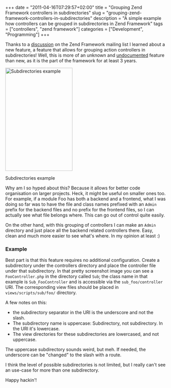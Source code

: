 +++
date = "2011-04-16T07:29:57+02:00"
title = "Grouping Zend Framework controllers in subdirectories"
slug = "grouping-zend-framework-controllers-in-subdirectories"
description = "A simple example how controllers can be grouped in subdirectories in Zend Framework"
tags = ["controllers", "zend framework"]
categories = ["Development", "Programming"]
+++
<p>Thanks to a <a href="http://zend-framework-community.634137.n4.nabble.com/subcontroller-path-separator-td3446708.html">discussion</a> on the Zend Framework mailing list I learned about a new feature, a feature that allows for grouping action controllers in subdirectories! Well, this is more of an unknown and <a href="http://framework.zend.com/issues/browse/ZF-3590">undocumented</a> feature than new, as it is the part of the framework for at least 3 years.</p>
<div id="" class="wp-caption alignright" style="width: 211"><img alt="Subdirectories example" src="https://lh5.googleusercontent.com/_7vS_Lw8rn0E/Tak8y6iMdcI/AAAAAAAAAlk/jKZ_BpYnUh4/subdirectories.png" title="Subdirectories example" width="211" height="323" /><p class="wp-caption-text">Subdirectories example</p></div>
<p>Why am I so hyped about this? Because it allows for better code organisation on larger projects. Heck, it might be useful on smaller ones too. For example, if a module Foo has both a backend and a frontend, what I was doing so far was to have the file and class names prefixed with an <code>Admin</code> prefix for the backend files and no prefix for the frontend files, so I can actually see what file belongs where. This can go out of control quite easily.</p>
<p>On the other hand, with this grouping of controllers I can make an <code>Admin</code> directory and just place all the backend related controllers there. Easy, clean and much more easier to see what's where. In my opinion at least :)</p>
<h3>Example</h3>
<p>Best part is that this feature requires no additional configuration. Create a subdirectory under the controllers directory and place the controller file under that subdirectory. In that pretty screenshot image you can see a <code>FooController.php</code> in the directory called <code>Sub</code>; the class name in that example is <code>Sub_FooController</code> and is accessible via the <code>sub_foo/controller</code> URI. The corresponding view files should be placed in <code>views/scripts/sub/foo/</code> directory.</p>
<p>A few notes on this:</p>
<ul>
<li>the subdirectory separator in the URI is the underscore and not the slash.</li>
<li>The subdirectory name is uppercase: Subdirectory, not subdirectory. In the URI it's lowercase.</li>
<li>The view directories for these subdirectories are lowercased, and not uppercase.</li>
</ul>
<p>The uppercase subdirectory sounds weird, but meh. If needed, the underscore can be "changed" to the slash with a route.</p>
<p>I think the level of possible subdirectories is not limited, but I really can't see an use-case for more than one subdirectory.</p>
<p>Happy hackin'!</p>
